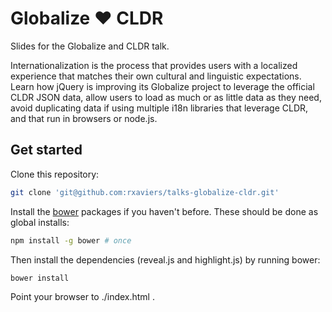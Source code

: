 # Globalize ♥ CLDR

Slides for the Globalize and CLDR talk.

Internationalization is the process that provides users with a localized experience that matches their own cultural and linguistic expectations. Learn how jQuery is improving its Globalize project to leverage the official CLDR JSON data, allow users to load as much or as little data as they need, avoid duplicating data if using multiple i18n libraries that leverage CLDR, and that run in browsers or node.js.

## Get started

Clone this repository:


```bash
git clone 'git@github.com:rxaviers/talks-globalize-cldr.git'
```

Install the [bower](http://bower.io/) packages if you haven't before. These should be done as global installs:

```bash
npm install -g bower # once
```

Then install the dependencies (reveal.js and highlight.js) by running bower:

```
bower install
```

Point your browser to ./index.html .
